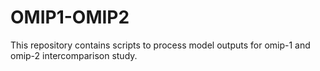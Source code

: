 # OMIP1-OMIP2
This repository contains scripts to process model outputs for omip-1 and omip-2 intercomparison study.
